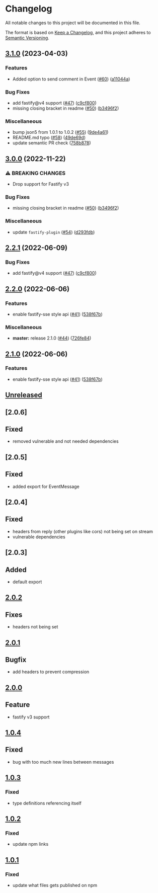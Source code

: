 # Changelog
All notable changes to this project will be documented in this file.

The format is based on [Keep a Changelog](https://keepachangelog.com/en/1.0.0/),
and this project adheres to [Semantic Versioning](https://semver.org/spec/v2.0.0.html).

## [3.1.0](https://github.com/NodeFactoryIo/fastify-sse-v2/compare/v3.0.0...v3.1.0) (2023-04-03)

### Features

* Added option to send comment in Event ([#60](https://github.com/NodeFactoryIo/fastify-sse-v2/issues/60)) ([a11044a](https://github.com/NodeFactoryIo/fastify-sse-v2/commit/a11044a618c71cd60658915e36ab9f50661cf5e4))


### Bug Fixes

* add fastify@v4 support ([#47](https://github.com/NodeFactoryIo/fastify-sse-v2/issues/47)) ([c9cf800](https://github.com/NodeFactoryIo/fastify-sse-v2/commit/c9cf800eb95e47f2122b2a0a667fb993408818ec))
* missing closing bracket in readme ([#50](https://github.com/NodeFactoryIo/fastify-sse-v2/issues/50)) ([b3496f2](https://github.com/NodeFactoryIo/fastify-sse-v2/commit/b3496f23fcf03d8224843ce78e0fd05d39dcff83))


### Miscellaneous

* bump json5 from 1.0.1 to 1.0.2 ([#55](https://github.com/NodeFactoryIo/fastify-sse-v2/issues/55)) ([9de4a61](https://github.com/NodeFactoryIo/fastify-sse-v2/commit/9de4a61cc6d64944a648f1e3bbec89a2d7b04cc3))
* README.md typo ([#58](https://github.com/NodeFactoryIo/fastify-sse-v2/issues/58)) ([49de69d](https://github.com/NodeFactoryIo/fastify-sse-v2/commit/49de69dfc5d5f2f6d592f3498b7cf7f3ea7be9d7))
* update semantic PR check ([758b878](https://github.com/NodeFactoryIo/fastify-sse-v2/commit/758b878a6a0f081a42ff3b04af15f09ab02b3b3b))

## [3.0.0](https://github.com/NodeFactoryIo/fastify-sse-v2/compare/v2.2.1...v3.0.0) (2022-11-22)


### ⚠ BREAKING CHANGES

* Drop support for Fastify v3

### Bug Fixes

* missing closing bracket in readme ([#50](https://github.com/NodeFactoryIo/fastify-sse-v2/issues/50)) ([b3496f2](https://github.com/NodeFactoryIo/fastify-sse-v2/commit/b3496f23fcf03d8224843ce78e0fd05d39dcff83))


### Miscellaneous

* update `fastify-plugin` ([#54](https://github.com/NodeFactoryIo/fastify-sse-v2/issues/54)) ([d293fdb](https://github.com/NodeFactoryIo/fastify-sse-v2/commit/d293fdb233258ecc73538b793dca708d8332bd2a))

## [2.2.1](https://github.com/NodeFactoryIo/fastify-sse-v2/compare/v2.2.0...v2.2.1) (2022-06-09)


### Bug Fixes

* add fastify@v4 support ([#47](https://github.com/NodeFactoryIo/fastify-sse-v2/issues/47)) ([c9cf800](https://github.com/NodeFactoryIo/fastify-sse-v2/commit/c9cf800eb95e47f2122b2a0a667fb993408818ec))

## [2.2.0](https://github.com/NodeFactoryIo/fastify-sse-v2/compare/v2.1.0...v2.2.0) (2022-06-06)


### Features

* enable fastify-sse style api ([#41](https://github.com/NodeFactoryIo/fastify-sse-v2/issues/41)) ([538f67b](https://github.com/NodeFactoryIo/fastify-sse-v2/commit/538f67beb80ab11180f62bf2cccf637e781605cf))


### Miscellaneous

* **master:** release 2.1.0 ([#44](https://github.com/NodeFactoryIo/fastify-sse-v2/issues/44)) ([726fe84](https://github.com/NodeFactoryIo/fastify-sse-v2/commit/726fe8494864d83b807ff16a7ca7b459e80bacc7))

## [2.1.0](https://github.com/NodeFactoryIo/fastify-sse-v2/compare/v2.0.6...v2.1.0) (2022-06-06)


### Features

* enable fastify-sse style api ([#41](https://github.com/NodeFactoryIo/fastify-sse-v2/issues/41)) ([538f67b](https://github.com/NodeFactoryIo/fastify-sse-v2/commit/538f67beb80ab11180f62bf2cccf637e781605cf))

## [Unreleased]
## [2.0.6]

## Fixed
- removed vulnerable and not needed dependencies
## [2.0.5]

## Fixed
- added export for EventMessage

## [2.0.4]

## Fixed
- headers from reply (other plugins like cors) not being set on stream
- vulnerable dependencies

## [2.0.3]

## Added
- default export

## [2.0.2]
## Fixes
- headers not being set

## [2.0.1]
## Bugfix
- add headers to prevent compression

## [2.0.0]
## Feature
- fastify v3 support

## [1.0.4]
## Fixed
- bug with too much new lines between messages

## [1.0.3]
### Fixed
- type definitions referencing itself

## [1.0.2]
### Fixed
- update npm links

## [1.0.1]
### Fixed
- update what files gets published on npm

[Unreleased]: https://github.com/nodefactoryio/fastify-sse-v2/compare/v2.0.2...HEAD
[2.0.2]: https://github.com/nodefactoryio/fastify-sse-v2/compare/v2.0.1...v2.0.2
[2.0.1]: https://github.com/nodefactoryio/fastify-sse-v2/compare/v2.0.0...v2.0.1
[2.0.0]: https://github.com/nodefactoryio/fastify-sse-v2/compare/v1.0.4...v2.0.0
[1.0.4]: https://github.com/nodefactoryio/fastify-sse-v2/compare/v1.0.3...v1.0.4
[1.0.3]: https://github.com/nodefactoryio/fastify-sse-v2/compare/v1.0.2...v1.0.3
[1.0.2]: https://github.com/nodefactoryio/fastify-sse-v2/compare/v1.0.1...v1.0.2
[1.0.1]: https://github.com/nodefactoryio/fastify-sse-v2/compare/v1.0.0...v1.0.1
[1.0.0]: https://github.com/nodefactoryio/fastify-sse-v2/releases/tag/v1.0.0
